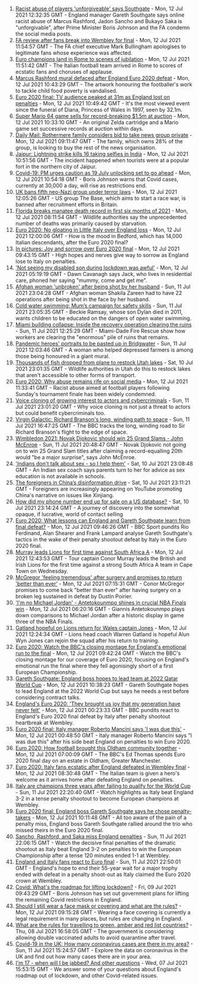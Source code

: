1. [Racist abuse of players 'unforgiveable' says Southgate](https://www.bbc.co.uk/sport/football/57800431) - Mon, 12 Jul 2021 12:32:35 GMT - England manager Gareth Southgate says online racist abuse of Marcus Rashford, Jadon Sancho and Bukayo Saka is "unforgivable", after Prime Minister Boris Johnson and the FA condemn the social media posts.
2. [FA review after fans break into Wembley for final](https://www.bbc.co.uk/news/uk-57803366) - Mon, 12 Jul 2021 11:54:57 GMT - The FA chief executive Mark Bullingham apologises to legitimate fans whose experience was affected.
3. [Euro champions land in Rome to scenes of jubilation](https://www.bbc.co.uk/news/world-europe-57807856) - Mon, 12 Jul 2021 11:51:42 GMT - The Italian football team arrived in Rome to scores of ecstatic fans and choruses of applause.
4. [Marcus Rashford mural defaced after England Euro 2020 defeat](https://www.bbc.co.uk/news/uk-england-manchester-57803161) - Mon, 12 Jul 2021 10:43:29 GMT - The artwork honouring the footballer's work to tackle child food poverty is vandalised.
5. [Euro 2020 final: TV audience peaked at 31m as England lost on penalties](https://www.bbc.co.uk/news/entertainment-arts-57802981) - Mon, 12 Jul 2021 10:49:42 GMT - It's the most viewed event since the funeral of Diana, Princess of Wales in 1997, seen by 32.1m.
6. [Super Mario 64 game sells for record-breaking $1.5m at auction](https://www.bbc.co.uk/news/technology-57804089) - Mon, 12 Jul 2021 10:33:10 GMT - An original Zelda cartridge and a Mario game set successive records at auction within days.
7. [Daily Mail: Rothermere family considers bid to take news group private](https://www.bbc.co.uk/news/business-57795105) - Mon, 12 Jul 2021 09:11:47 GMT - The family, which owns 28% of the group, is looking to buy the rest of the news organisation.
8. [Jaipur: Lightning strike kills 16 taking selfies in India](https://www.bbc.co.uk/news/world-asia-india-57801398) - Mon, 12 Jul 2021 10:51:56 GMT - The incident happened when tourists were at a popular fort in the northern city of Jaipur.
9. [Covid-19: PM urges caution as 19 July unlocking set to go ahead](https://www.bbc.co.uk/news/uk-57797657) - Mon, 12 Jul 2021 10:54:18 GMT - Boris Johnson warns that Covid cases, currently at 30,000 a day, will rise as restrictions end.
10. [UK bans fifth neo-Nazi group under terror laws](https://www.bbc.co.uk/news/uk-57806800) - Mon, 12 Jul 2021 12:05:26 GMT - US group The Base, which aims to start a race war, is banned after recruitment efforts in Britain.
11. [Florida breaks manatee death record in first six months of 2021](https://www.bbc.co.uk/news/world-us-canada-57802165) - Mon, 12 Jul 2021 08:11:54 GMT - Wildlife authorities say the unprecedented number of deaths was primarily caused by starvation.
12. [Euro 2020: No gloating in Little Italy over England loss](https://www.bbc.co.uk/news/uk-england-beds-bucks-herts-57783715) - Mon, 12 Jul 2021 12:00:06 GMT - How is the mood in Bedford, which has 14,000 Italian descendants, after the Euro 2020 final?
13. [In pictures: Joy and sorrow over Euro 2020 final](https://www.bbc.co.uk/news/in-pictures-57796519) - Mon, 12 Jul 2021 09:43:15 GMT - High hopes and nerves give way to sorrow as England lose to Italy on penalties.
14. ['Not seeing my disabled son during lockdown was awful'](https://www.bbc.co.uk/news/uk-wales-57782572) - Mon, 12 Jul 2021 05:19:19 GMT - Dawn Cavanagh says Jack, who lives in residential care, phoned her saying "mummy, come and get me".
15. [Afghan woman 'unbroken' after being shot by her husband](https://www.bbc.co.uk/news/world-asia-57779841) - Sun, 11 Jul 2021 23:04:28 GMT - Afghan woman Shakila Zareen had to have 22 operations after being shot in the face by her husband.
16. [Cold water swimming: Mum’s campaign for safety skills](https://www.bbc.co.uk/news/uk-57777429) - Sun, 11 Jul 2021 23:05:35 GMT - Beckie Ramsay, whose son Dylan died in 2011, wants children to be educated on the dangers of open water swimming.
17. [Miami building collapse: Inside the recovery operation clearing the ruins](https://www.bbc.co.uk/news/world-us-canada-57795441) - Sun, 11 Jul 2021 12:25:29 GMT - Miami-Dade Fire Rescue show how workers are clearing the "enormous" pile of ruins that remains.
18. [Pandemic heroes' portraits to be pasted up in Bridgwater](https://www.bbc.co.uk/news/uk-england-somerset-57788657) - Sun, 11 Jul 2021 12:03:46 GMT - A woman who helped depressed farmers is among those being honoured in a giant mural.
19. [Thousands of fish dropped from plane to restock Utah lakes](https://www.bbc.co.uk/news/world-us-canada-57793082) - Sat, 10 Jul 2021 23:01:35 GMT - Wildlife authorities in Utah do this to restock lakes that aren't accessible to other forms of transport.
20. [Euro 2020: Why abuse remains rife on social media](https://www.bbc.co.uk/news/technology-57803940) - Mon, 12 Jul 2021 11:33:41 GMT - Racist abuse aimed at football players following Sunday's tournament finale has been widely condemned.
21. [Voice cloning of growing interest to actors and cybercriminals](https://www.bbc.co.uk/news/business-57761873) - Sun, 11 Jul 2021 23:01:20 GMT - Why voice cloning is not just a threat to actors but could benefit cybercriminals too.
22. [Virgin Galactic: Richard Branson's long, winding path to space](https://www.bbc.co.uk/news/science-environment-57798167) - Sun, 11 Jul 2021 16:47:25 GMT - The BBC tracks the long, winding road to Sir Richard Branson's flight to the edge of space.
23. [Wimbledon 2021: Novak Djokovic should win 25 Grand Slams - John McEnroe](https://www.bbc.co.uk/sport/tennis/57768307) - Sun, 11 Jul 2021 20:48:47 GMT - Novak Djokovic not going on to win 25 Grand Slam titles after claiming a record-equalling 20th would "be a major surprise", says John McEnroe.
24. ['Indians don't talk about sex - so I help them'](https://www.bbc.co.uk/news/stories-56838660) - Sat, 10 Jul 2021 23:08:48 GMT - An Indian sex coach says parents turn to her for advice as sex education is not available in schools.
25. [The foreigners in China’s disinformation drive](https://www.bbc.co.uk/news/world-asia-china-57780023) - Sat, 10 Jul 2021 23:11:21 GMT - Foreigners are increasingly appearing on YouTube promoting China's narrative on issues like Xinjiang.
26. [How did my phone number end up for sale on a US database?](https://www.bbc.co.uk/news/technology-57443597) - Sat, 10 Jul 2021 23:14:24 GMT - A journey of discovery into the somewhat opaque, if lucrative, world of contact selling
27. [Euro 2020: What lessons can England and Gareth Southgate learn from final defeat?](https://www.bbc.co.uk/sport/av/football/57800781) - Mon, 12 Jul 2021 09:46:26 GMT - BBC Sport pundits Rio Ferdinand, Alan Shearer and Frank Lampard analyse Gareth Southgate's tactics in the wake of their penalty shootout defeat by Italy in the Euro 2020 final.
28. [Murray leads Lions for first time against South Africa A](https://www.bbc.co.uk/sport/rugby-union/57803880) - Mon, 12 Jul 2021 12:43:53 GMT - Tour captain Conor Murray leads the British and Irish Lions for the first time against a strong South Africa A team in Cape Town on Wednesday.
29. [McGregor 'feeling tremendous' after surgery and promises to return 'better than ever'](https://www.bbc.co.uk/sport/mixed-martial-arts/57802288) - Mon, 12 Jul 2021 07:15:31 GMT - Conor McGregor promises to come back "better than ever" after having surgery on a broken leg sustained in defeat by Dustin Poirier.
30. ['I'm no Michael Jordan' - Antetokounmpo shines in crucial NBA Finals win](https://www.bbc.co.uk/sport/basketball/57802115) - Mon, 12 Jul 2021 06:20:16 GMT - Giannis Antetokounmpo plays down comparisons to Michael Jordan after a historic display in game three of the NBA Finals.
31. [Gatland hopeful on Lions return for Wales captain Jones](https://www.bbc.co.uk/sport/rugby-union/57808079) - Mon, 12 Jul 2021 12:24:34 GMT - Lions head coach Warren Gatland is hopeful Alun Wyn Jones can rejoin the squad after his return to training.
32. [Euro 2020: Watch the BBC's closing montage for England's emotional run to the final](https://www.bbc.co.uk/sport/av/football/57805083) - Mon, 12 Jul 2021 09:42:24 GMT - Watch the BBC's closing montage for our coverage of Euro 2020, focusing on England's emotional run the final where they fell agonisingly short of a first European Championship.
33. [Gareth Southgate: England boss hopes to lead team at 2022 Qatar World Cup](https://www.bbc.co.uk/sport/football/57802291) - Mon, 12 Jul 2021 10:38:23 GMT - Gareth Southgate hopes to lead England at the 2022 World Cup but says he needs a rest before considering contract talks.
34. [England's Euro 2020: 'They brought us joy that my generation have never felt'](https://www.bbc.co.uk/sport/football/57800201) - Mon, 12 Jul 2021 00:23:33 GMT - BBC pundits react to England's Euro 2020 final defeat by Italy after penalty shootout heartbreak at Wembley.
35. [Euro 2020 final: Italy manager Roberto Mancini says 'I was due this'](https://www.bbc.co.uk/sport/football/57800386) - Mon, 12 Jul 2021 00:48:50 GMT - Italy manager Roberto Mancini says "I was due this" after his side beat England on penalties to win Euro 2020.
36. [Euro 2020: How football brought this Oldham community together](https://www.bbc.co.uk/news/uk-england-57802604) - Mon, 12 Jul 2021 07:00:09 GMT - The BBC's Ed Thomas spends Euro 2020 final day on an estate in Oldham, Greater Manchester.
37. [Euro 2020: Italy fans ecstatic after England defeated in Wembley final](https://www.bbc.co.uk/news/world-europe-57800151) - Mon, 12 Jul 2021 08:30:48 GMT - The Italian team is given a hero's welcome as it arrives home after defeating England on penalties.
38. [Italy are champions three years after failing to qualify for the World Cup  ](https://www.bbc.co.uk/sport/av/football/57799875) - Sun, 11 Jul 2021 22:20:40 GMT - Watch highlights as Italy beat England 3-2 in a tense penalty shootout to become European champions at Wembley.
39. [Euro 2020 final: England boss Gareth Southgate says he chose penalty-takers](https://www.bbc.co.uk/sport/football/57800291) - Mon, 12 Jul 2021 10:11:48 GMT - All too aware of the pain of a penalty miss, England boss Gareth Southgate rallied around the trio who missed theirs in the Euro 2020 final.
40. [Sancho, Rashford, and Saka miss England penalties](https://www.bbc.co.uk/sport/av/football/57800161) - Sun, 11 Jul 2021 22:06:15 GMT - Watch the decisive final penalties of the dramatic shootout as Italy beat England 3-2 on penalties to win the European Championship after a tense 120 minutes ended 1-1 at Wembley.
41. [England and Italy fans react to Euro final](https://www.bbc.co.uk/news/uk-57798771) - Sun, 11 Jul 2021 22:50:01 GMT - England's hope to end their 55-year wait for a major trophy ended with defeat in a penalty shoot-out as Italy claimed the Euro 2020 crown at Wembley.
42. [Covid: What's the roadmap for lifting lockdown?](https://www.bbc.co.uk/news/explainers-52530518) - Fri, 09 Jul 2021 09:43:29 GMT - Boris Johnson has set out government plans for lifting the remaining Covid restrictions in England.
43. [Should I still wear a face mask or covering and what are the rules?](https://www.bbc.co.uk/news/health-51205344) - Mon, 12 Jul 2021 09:15:28 GMT - Wearing a face covering is currently a legal requirement in many places, but rules are changing in England.
44. [What are the rules for travelling to green, amber and red list countries?](https://www.bbc.co.uk/news/explainers-52544307) - Thu, 08 Jul 2021 16:58:05 GMT - The government is considering allowing double vaccinated adults to avoid quarantine after travel.
45. [Covid-19 in the UK: How many coronavirus cases are there in my area?](https://www.bbc.co.uk/news/uk-51768274) - Sun, 11 Jul 2021 15:24:57 GMT - Explore the data on coronavirus in the UK and find out how many cases there are in your area.
46. [I'm 17 - when will I be jabbed? And other questions](https://www.bbc.co.uk/news/world-asia-china-51176409) - Wed, 07 Jul 2021 15:53:15 GMT - We answer some of your questions about England's roadmap out of lockdown, and other Covid-related issues.
